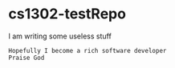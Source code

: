 # cs1302-testRepo
I am writing some useless stuff

    Hopefully I become a rich software developer
    Praise God